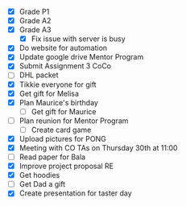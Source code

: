 - [x] Grade P1
- [x] Grade A2
- [x] Grade A3
	- [x] Fix issue with server is busy
- [x] Do website for automation
- [x] Update google drive Mentor Program
- [x] Submit Assignment 3 CoCo
- [ ] DHL packet
- [x] Tikkie everyone for gift
- [x] Get gift for Melisa
- [x] Plan Maurice's birthday
	- [ ] Get gift for Maurice
- [ ] Plan reunion for Mentor Program
	- [ ] Create card game
- [x] Upload pictures for PONG
- [x] Meeting with CO TAs on Thursday 30th at 11:00
- [ ] Read paper for Bala
- [x] Improve project proposal RE
- [x] Get hoodies
- [ ] Get Dad a gift
- [x] Create presentation for taster day